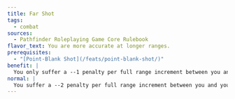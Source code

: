 ```yaml
---
title: Far Shot
tags:
  - combat
sources:
  - Pathfinder Roleplaying Game Core Rulebook
flavor_text: You are more accurate at longer ranges.
prerequisites:
  - "[Point-Blank Shot](/feats/point-blank-shot/)"
benefit: |
  You only suffer a --1 penalty per full range increment between you and your target when using a ranged weapon.
normal: |
  You suffer a --2 penalty per full range increment between you and your target.
---
```



